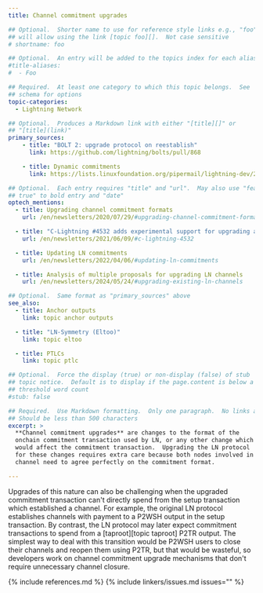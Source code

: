 ```yaml
---
title: Channel commitment upgrades

## Optional.  Shorter name to use for reference style links e.g., "foo"
## will allow using the link [topic foo][].  Not case sensitive
# shortname: foo

## Optional.  An entry will be added to the topics index for each alias
#title-aliases:
#  - Foo

## Required.  At least one category to which this topic belongs.  See
## schema for options
topic-categories:
  - Lightning Network

## Optional.  Produces a Markdown link with either "[title][]" or
## "[title](link)"
primary_sources:
    - title: "BOLT 2: upgrade protocol on reestablish"
      link: https://github.com/lightning/bolts/pull/868

    - title: Dynamic commitments
      link: https://lists.linuxfoundation.org/pipermail/lightning-dev/2022-March/003531.html

## Optional.  Each entry requires "title" and "url".  May also use "feature:
## true" to bold entry and "date"
optech_mentions:
  - title: Upgrading channel commitment formats
    url: /en/newsletters/2020/07/29/#upgrading-channel-commitment-formats

  - title: "C-Lightning #4532 adds experimental support for upgrading a channel"
    url: /en/newsletters/2021/06/09/#c-lightning-4532

  - title: Updating LN commitments
    url: /en/newsletters/2022/04/06/#updating-ln-commitments

  - title: Analysis of multiple proposals for upgrading LN channels
    url: /en/newsletters/2024/05/24/#upgrading-existing-ln-channels

## Optional.  Same format as "primary_sources" above
see_also:
  - title: Anchor outputs
    link: topic anchor outputs

  - title: "LN-Symmetry (Eltoo)"
    link: topic eltoo

  - title: PTLCs
    link: topic ptlc

## Optional.  Force the display (true) or non-display (false) of stub
## topic notice.  Default is to display if the page.content is below a
## threshold word count
#stub: false

## Required.  Use Markdown formatting.  Only one paragraph.  No links allowed.
## Should be less than 500 characters
excerpt: >
  **Channel commitment upgrades** are changes to the format of the
  onchain commitment transaction used by LN, or any other change which
  would affect the commitment transaction.  Upgrading the LN protocol
  for these changes requires extra care because both nodes involved in a
  channel need to agree perfectly on the commitment format.

---
```

Upgrades of this nature can also be challenging when the upgraded
commitment transaction can't directly spend from the setup transaction
which established a channel.  For example, the original LN protocol
establishes channels with payment to a P2WSH output in the setup
transaction.  By contrast, the LN protocol may later expect commitment
transactions to spend from a [taproot][topic taproot] P2TR output.
The simplest way to deal with this transition would be P2WSH users to
close their channels and reopen them using P2TR, but that would be
wasteful, so developers work on channel commitment upgrade mechanisms
that don't require unnecessary channel closure.

{% include references.md %}
{% include linkers/issues.md issues="" %}
